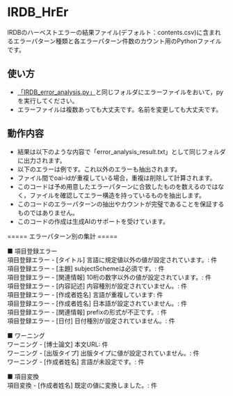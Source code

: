 # IRDB_HrEr
IRDBのハーベストエラーの結果ファイル(デフォルト：contents.csv)に含まれるエラーパターン種類と各エラーパターン件数のカウント用のPythonファイルです。

## 使い方
- [「IRDB_error_analysis.py」](https://github.com/hellboy84/IRDB_HrEr/blob/main/IRDB_error_analysis.py)と同じフォルダにエラーファイルをおいて，pyを実行してください。
- エラーファイルは複数あっても大丈夫です。名前を変更しても大丈夫です。

## 動作内容
- 結果は以下のような内容で「error_analysis_result.txt」として同じフォルダに出力されます。
- 以下のエラーは例です。これ以外のエラーも抽出されます。
- ファイル間でoai-idが重複している場合，重複は削除して計算されます。
- このコードは予め用意したエラーパターンに合致したものを数えるのではなく，ファイルを確認してエラー構造を持っているものを抽出します。
- このコードのエラーパターンの抽出やカウントが完璧であることを保証するものではありません。
- このコードの作成は生成AIのサポートを受けています。

===== エラーパターン別の集計 =====    
    
■ 項目登録エラー  
項目登録エラー - [タイトル] 言語に規定値以外の値が設定されています。: 件  
項目登録エラー - [主題] subjectSchemeは必須です。: 件  
項目登録エラー - [関連情報] 10桁の数字以外の値が設定されています。: 件  
項目登録エラー - [内容記述] 内容種別が設定されていません。: 件  
項目登録エラー - [作成者姓名] 言語が重複しています: 件  
項目登録エラー - [作成者姓名] 日本語が設定されていません。: 件  
項目登録エラー - [関連情報] prefixの形式が不正です。: 件  
項目登録エラー - [日付] 日付種別が設定されていません。: 件  
  
■ ワーニング  
ワーニング - [博士論文] 本文URL: 件  
ワーニング - [出版タイプ] 出版タイプに値が設定されていません。: 件  
ワーニング - [作成者姓名] 言語が未設定です。: 件  
  
■ 項目変換  
項目変換 - [作成者姓名] 既定の値に変換しました。: 件  


